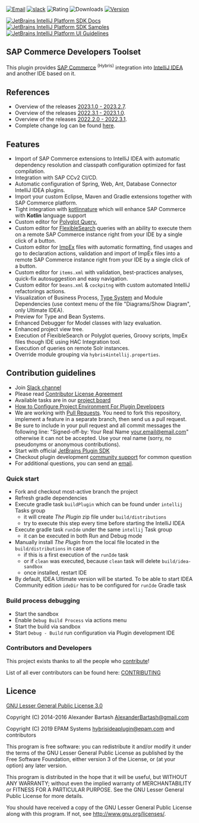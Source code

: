 [![Email](https://img.shields.io/badge/Help-Contact%20us-blue)](mailto:hybrisideaplugin@epam.com)
[![slack](https://img.shields.io/badge/slack-join-blueviolet.svg?logo=slack)](https://join.slack.com/t/sapcommercede-0kz9848/shared_invite/zt-29gnz3fd2-mz_69mla52NOFqGGsG1Zjw)
![Rating](https://img.shields.io/jetbrains/plugin/r/rating/12867-sap-commerce-developers-toolset)
![Downloads](https://img.shields.io/jetbrains/plugin/d/12867-sap-commerce-developers-toolset)
[![Version](https://img.shields.io/jetbrains/plugin/v/12867-sap-commerce-developers-toolset)](https://plugins.jetbrains.com/plugin/12867-sap-commerce-developers-toolset)

[![JetBrains IntelliJ Platform SDK Docs](https://jb.gg/badges/docs.svg)](https://plugins.jetbrains.com/docs/intellij)
[![JetBrains IntelliJ Platform SDK Samples](https://img.shields.io/badge/JB-SDK%20samples-lightgreen)](https://github.com/JetBrains/intellij-sdk-code-samples)
[![JetBrains IntelliJ Platform UI Guidelines](https://img.shields.io/badge/JB-UI%20Guidelines-lightgreen)](https://jetbrains.github.io/ui/)

## SAP Commerce Developers Toolset ##

<!-- Plugin description -->
This plugin provides [SAP Commerce](https://www.sap.com/products/crm/e-commerce-platforms.html) <sup>(Hybris)</sup> integration into [IntelliJ IDEA](https://www.jetbrains.com/idea/) and another IDE based on it.

## References
- Overview of the releases [2023.1.0 - 2023.2.7](https://hybrismart.com/2023/09/04/part-iii-sap-commerce-developers-toolset-v-2023-1-0-intellij-idea-plugin/).
- Overview of the releases [2022.3.1 - 2023.1.0](https://hybrismart.com/2023/08/24/part-ii-sap-commerce-developers-toolset-v-2023-1-0-intellij-idea-plugin).
- Overview of the releases [2022.2.0 - 2022.3.1](https://hybrismart.com/2023/05/08/sap-commerce-dev-toolset-2022-3-1-updates).
- Complete change log can be found [here](https://github.com/epam/sap-commerce-intellij-idea-plugin/blob/main/CHANGELOG.md).

## Features

- Import of SAP Commerce extensions to IntelliJ IDEA with automatic dependency resolution and classpath configuration optimized for fast compilation.
- Integration with SAP CCv2 CI/CD.
- Automatic configuration of Spring, Web, Ant, Database Connector IntelliJ IDEA plugins.
- Import your custom Eclipse, Maven and Gradle extensions together with SAP Commerce platform.
- Tight integration with [kotlinnature](https://github.com/mlytvyn/kotlinnature) which will enhance SAP Commerce with **Kotlin** language support
- Custom editor for [Polyglot Query.](https://help.sap.com/docs/SAP_COMMERCE/d0224eca81e249cb821f2cdf45a82ace/651d603ed81247c2be1708f22baed11b.html)
- Custom editor for [FlexibleSearch](https://help.sap.com/docs/SAP_COMMERCE/d0224eca81e249cb821f2cdf45a82ace/8bc399c186691014b8fce25e96614547.html) queries with an ability to execute them on a remote SAP Commerce instance right from your IDE by a single click of a button.
- Custom editor for [ImpEx](https://help.sap.com/docs/SAP_COMMERCE/d0224eca81e249cb821f2cdf45a82ace/8bee24e986691014b97bcd2c7e6ff732.html) files with automatic formatting, find usages and go to declaration actions, validation and import of ImpEx files into a remote SAP Commerce instance right from your IDE by a single click of a button.
- Custom editor for `items.xml` with validation, best-practices analyses, quick-fix autosuggestion and easy navigation.
- Custom editor for `beans.xml` & `cockpitng` with custom automated IntelliJ refactorings actions.
- Visualization of Business Process, [Type System](https://github.com/epam/sap-commerce-intellij-idea-plugin/blob/main/docs%2FLEGEND_TYPE_SYSTEM_DIAGRAM.md) and Module Dependencies (use context menu of the file "Diagrams/Show Diagram", only Ultimate IDEA).
- Preview for Type and Bean Systems.
- Enhanced Debugger for Model classes with lazy evaluation.
- Enhanced project view tree.
- Execution of FlexibleSearch or Polyglot queries, Groovy scripts, ImpEx files though IDE using HAC Integration tool.
- Execution of queries on remote Solr instances.
- Override module grouping via `hybris4intellij.properties`.

## Contribution guidelines ##

* Join [Slack channel](https://join.slack.com/t/sapcommercede-0kz9848/shared_invite/zt-29gnz3fd2-mz_69mla52NOFqGGsG1Zjw)
* Please read [Contributor License Agreement](https://developercertificate.org)
* Available tasks are in our [project board](https://github.com/epam/sap-commerce-intellij-idea-plugin/projects/1) 
* [How to Configure Project Environment For Plugin Developers](https://www.jetbrains.org/intellij/sdk/docs/basics/getting_started/setting_up_environment.html)
* We are working with [Pull Requests](https://help.github.com/articles/about-pull-requests/). You need to fork this repository, implement a feature in a separate branch, then send us a pull request.
* Be sure to include in your pull request and all commit messages the following line: "Signed-off-by: Your Real Name your.email@email.com" otherwise it can not be accepted. Use your real name (sorry, no pseudonyms or anonymous contributions).
* Start with official [JetBrains Plugin SDK](https://plugins.jetbrains.com/docs/intellij)
* Checkout plugin development [community support](https://intellij-support.jetbrains.com/hc/en-us/community/topics/200366979-IntelliJ-IDEA-Open-API-and-Plugin-Development) for common question
* For additional questions, you can send an [email](mailto:hybrisideaplugin@epam.com).

<!-- Plugin description end -->

### Quick start

* Fork and checkout most-active branch the project
* Refresh gradle dependencies
* Execute gradle task `buildPlugin` which can be found under `intellij` Tasks group
  * it will create <i>The Plugin</i> zip file under `build/distributions`
  * try to execute this step every time before starting the IntelliJ IDEA
* Execute gradle task `runIde` under the same `intellij` Task group
  * it can be executed in both Run and Debug mode
* Manually install <i>The Plugin</i> from the local file located in the `build/distributions` in case of
  * if this is a first execution of the `runIde` task
  * or if `clean` was executed, because `clean` task will delete `build/idea-sandbox`
  * once installed, restart IDE
* By default, IDEA Ultimate version will be started. To be able to start IDEA Community edition `ideDir` has to be configured for `runIde` Gradle task

### Build process debugging

* Start the sandbox
* Enable `Debug Build Process` via actions menu
* Start the build via sandbox
* Start `Debug - Build` run configuration via Plugin development IDE

### Contributors and Developers

This project exists thanks to all the people who <a href="https://github.com/epam/sap-commerce-intellij-idea-plugin/graphs/contributors" target="_blank">contribute</a>!

List of all ever contributors can be found here: [CONTRIBUTING](CONTRIBUTING.md)

## Licence ##
[GNU Lesser General Public License 3.0](https://www.gnu.org/licenses/)

Copyright (C) 2014-2016 Alexander Bartash <AlexanderBartash@gmail.com>

Copyright (C) 2019 EPAM Systems <hybrisideaplugin@epam.com> and contributors

This program is free software: you can redistribute it and/or modify
it under the terms of the GNU Lesser General Public License as
published by the Free Software Foundation, either version 3 of the
License, or (at your option) any later version.

This program is distributed in the hope that it will be useful,
but WITHOUT ANY WARRANTY; without even the implied warranty of
MERCHANTABILITY or FITNESS FOR A PARTICULAR PURPOSE.
See the GNU Lesser General Public License for more details.

You should have received a copy of the GNU Lesser General Public License
along with this program. If not, see <http://www.gnu.org/licenses/>.